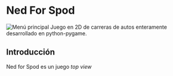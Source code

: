 # Ned For Spod
![][image-1]
Juego en 2D de carreras de autos enteramente desarrollado en python-pygame.

## Introducción
Ned for Spod es un juego _top view_ 

[image-1]:	https://raw.githubusercontent.com/ppizarror/ppizarror.github.io/master/resources/images/nfs-python/splash.png "Menú principal"